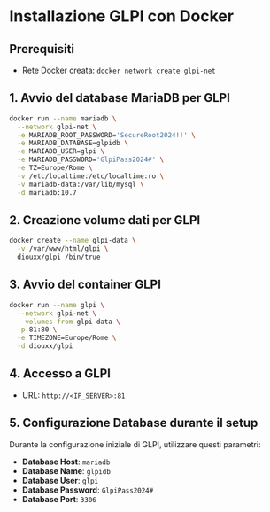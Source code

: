 # Installazione GLPI con Docker

## Prerequisiti
- Rete Docker creata: `docker network create glpi-net`

## 1. Avvio del database MariaDB per GLPI

```bash
docker run --name mariadb \
  --network glpi-net \
  -e MARIADB_ROOT_PASSWORD='SecureRoot2024!!' \
  -e MARIADB_DATABASE=glpidb \
  -e MARIADB_USER=glpi \
  -e MARIADB_PASSWORD='GlpiPass2024#' \
  -e TZ=Europe/Rome \
  -v /etc/localtime:/etc/localtime:ro \
  -v mariadb-data:/var/lib/mysql \
  -d mariadb:10.7
```

## 2. Creazione volume dati per GLPI

```bash
docker create --name glpi-data \
  -v /var/www/html/glpi \
  diouxx/glpi /bin/true
```

## 3. Avvio del container GLPI

```bash
docker run --name glpi \
  --network glpi-net \
  --volumes-from glpi-data \
  -p 81:80 \
  -e TIMEZONE=Europe/Rome \
  -d diouxx/glpi
```

## 4. Accesso a GLPI

- URL: `http://<IP_SERVER>:81`

## 5. Configurazione Database durante il setup

Durante la configurazione iniziale di GLPI, utilizzare questi parametri:
- **Database Host**: `mariadb`
- **Database Name**: `glpidb`
- **Database User**: `glpi`
- **Database Password**: `GlpiPass2024#`
- **Database Port**: `3306`
